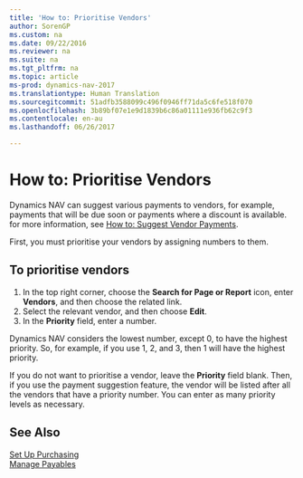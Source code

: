 ```yaml
---
title: 'How to: Prioritise Vendors'
author: SorenGP
ms.custom: na
ms.date: 09/22/2016
ms.reviewer: na
ms.suite: na
ms.tgt_pltfrm: na
ms.topic: article
ms-prod: dynamics-nav-2017
ms.translationtype: Human Translation
ms.sourcegitcommit: 51adfb3588099c496f0946ff71da5c6fe518f070
ms.openlocfilehash: 3b89bf07e1e9d1839b6c86a01111e936fb62c9f3
ms.contentlocale: en-au
ms.lasthandoff: 06/26/2017

---
```


# <a name="how-to-prioritize-vendors"></a>How to: Prioritise Vendors
Dynamics NAV can suggest various payments to vendors, for example, payments that will be due soon or payments where a discount is available. for more information, see [How to: Suggest Vendor Payments](payables-how-suggest-vendor-payments.md).

First, you must prioritise your vendors by assigning numbers to them.

## <a name="to-prioritize-vendors"></a>To prioritise vendors
1. In the top right corner, choose the **Search for Page or Report** icon, enter **Vendors**, and then choose the related link.
2. Select the relevant vendor, and then choose **Edit**.
3. In the **Priority** field, enter a number.

Dynamics NAV considers the lowest number, except 0, to have the highest priority. So, for example, if you use 1, 2, and 3, then 1 will have the highest priority.

If you do not want to prioritise a vendor, leave the **Priority** field blank. Then, if you use the payment suggestion feature, the vendor will be listed after all the vendors that have a priority number. You can enter as many priority levels as necessary.

## <a name="see-also"></a>See Also
[Set Up Purchasing](purchasing-setup-purchasing.md)  
[Manage Payables](payables-manage-payables.md)

